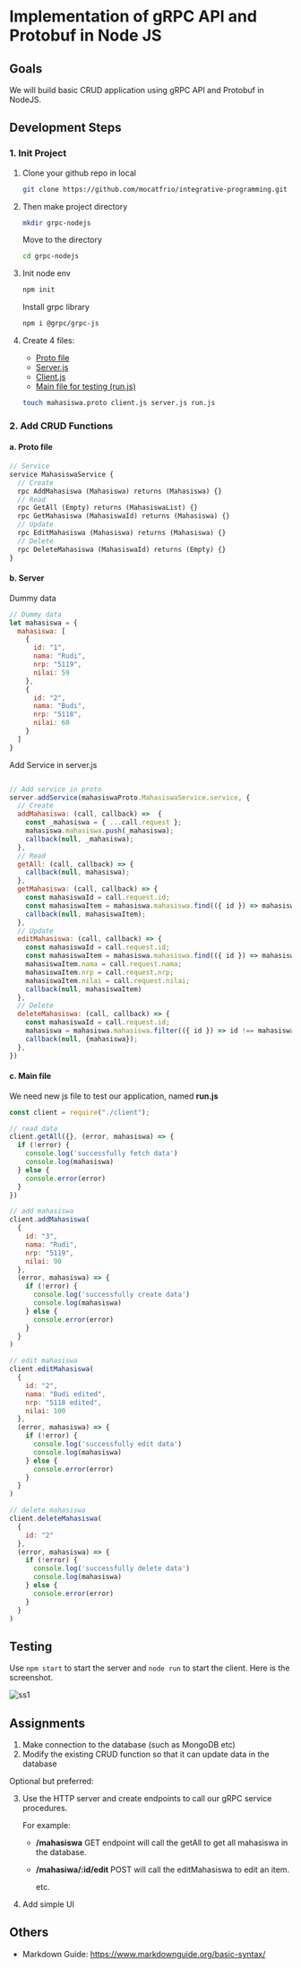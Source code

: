 # Implementation of gRPC API and Protobuf in Node JS

## Goals

We will build basic CRUD application using gRPC API and Protobuf in NodeJS.

## Development Steps

### 1. Init Project

1. Clone your github repo in local
    ```bash
    git clone https://github.com/mocatfrio/integrative-programming.git
    ```

2. Then make project directory
    ```bash
    mkdir grpc-nodejs
    ```
    Move to the directory
    ```bash
    cd grpc-nodejs
    ```

3. Init node env
    ```bash
    npm init
    ```
    Install grpc library
    ```bash
    npm i @grpc/grpc-js
    ```

4. Create 4 files:
    * [Proto file](mahasiswa.proto)
    * [Server.js](server.js)
    * [Client.js](client.js)
    * [Main file for testing (run.js)](run.js)

    ```bash
    touch mahasiswa.proto client.js server.js run.js
    ```

### 2. Add CRUD Functions

#### a. Proto file
```protobuf
// Service 
service MahasiswaService {
  // Create 
  rpc AddMahasiswa (Mahasiswa) returns (Mahasiswa) {}
  // Read 
  rpc GetAll (Empty) returns (MahasiswaList) {}
  rpc GetMahasiswa (MahasiswaId) returns (Mahasiswa) {}
  // Update
  rpc EditMahasiswa (Mahasiswa) returns (Mahasiswa) {}
  // Delete
  rpc DeleteMahasiswa (MahasiswaId) returns (Empty) {}
}
```

#### b. Server
Dummy data

```js
// Dummy data 
let mahasiswa = {
  mahasiswa: [
    {
      id: "1",
      nama: "Rudi",
      nrp: "5119",
      nilai: 59
    },
    {
      id: "2",
      nama: "Budi",
      nrp: "5118",
      nilai: 60
    }
  ]
}
```

Add Service in server.js

```js

// Add service in proto 
server.addService(mahasiswaProto.MahasiswaService.service, {
  // Create
  addMahasiswa: (call, callback) =>  {
    const _mahasiswa = { ...call.request };
    mahasiswa.mahasiswa.push(_mahasiswa);
    callback(null, _mahasiswa);
  },
  // Read 
  getAll: (call, callback) => {
    callback(null, mahasiswa);
  },
  getMahasiswa: (call, callback) => {
    const mahasiswaId = call.request.id;
    const mahasiswaItem = mahasiswa.mahasiswa.find(({ id }) => mahasiswaId == id);
    callback(null, mahasiswaItem);
  },
  // Update
  editMahasiswa: (call, callback) => {
    const mahasiswaId = call.request.id;
    const mahasiswaItem = mahasiswa.mahasiswa.find(({ id }) => mahasiswaId == id);
    mahasiswaItem.nama = call.request.nama;
    mahasiswaItem.nrp = call.request.nrp;
    mahasiswaItem.nilai = call.request.nilai;
    callback(null, mahasiswaItem)
  },
  // Delete 
  deleteMahasiswa: (call, callback) => {
    const mahasiswaId = call.request.id;
    mahasiswa = mahasiswa.mahasiswa.filter(({ id }) => id !== mahasiswaId);
    callback(null, {mahasiswa});
  },
})
```

#### c. Main file
We need new js file to test our application, named **run.js**

```js
const client = require("./client");

// read data 
client.getAll({}, (error, mahasiswa) => {
  if (!error) {
    console.log('successfully fetch data')
    console.log(mahasiswa)
  } else {
    console.error(error)
  }
})

// add mahasiswa 
client.addMahasiswa(
  {
    id: "3",
    nama: "Rudi",
    nrp: "5119",
    nilai: 90
  },
  (error, mahasiswa) => {
    if (!error) {
      console.log('successfully create data')
      console.log(mahasiswa)
    } else {
      console.error(error)
    }
  }
)

// edit mahasiswa 
client.editMahasiswa(
  {
    id: "2",
    nama: "Budi edited",
    nrp: "5118 edited",
    nilai: 100
  },
  (error, mahasiswa) => {
    if (!error) {
      console.log('successfully edit data')
      console.log(mahasiswa)
    } else {
      console.error(error)
    }
  }
)

// delete mahasiswa 
client.deleteMahasiswa(
  {
    id: "2"
  }, 
  (error, mahasiswa) => {
    if (!error) {
      console.log('successfully delete data')
      console.log(mahasiswa)
    } else {
      console.error(error)
    }
  }
)
```


## Testing
Use `npm start` to start the server and `node run` to start the client. Here is the screenshot.

![ss1](./img/ss1.png)

## Assignments

1. Make connection to the database (such as MongoDB etc)
2. Modify the existing CRUD function so that it can update data in the database

Optional but preferred:

3. Use the HTTP server and create endpoints to call our gRPC service procedures.

    For example:
    
    * **/mahasiswa** GET endpoint will call the getAll to get all mahasiswa in the database.
    * **/mahasiwa/:id/edit** POST will call the editMahasiswa to edit an item.

      etc.

4. Add simple UI 

## Others
* Markdown Guide: https://www.markdownguide.org/basic-syntax/
    
